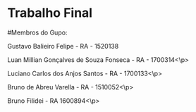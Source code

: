 # Trabalho Final

#Membros do Gupo: 

<p>Gustavo Balieiro Felipe - RA - 1520138 </p>
<p>Luan Millian Gonçalves de Souza Fonseca - RA - 1700314<\p>
<p>Luciano Carlos dos Anjos Santos - RA - 1700133<\p>
<p>Bruno de Abreu Varella - RA - 1510052<\p>
<p>Bruno Filidei - RA 1600894<\p>
